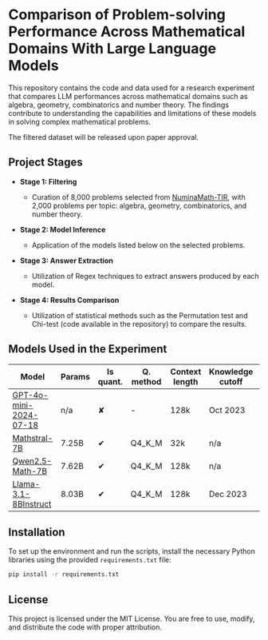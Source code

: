 # Comparison of Problem-solving Performance Across Mathematical Domains With Large Language Models

This repository contains the code and data used for a research experiment that compares LLM performances across mathematical domains such as algebra, geometry, combinatorics and number theory. The findings contribute to understanding the capabilities and limitations of these models in solving complex mathematical problems.

The filtered dataset will be released upon paper approval.

## Project Stages

- **Stage 1: Filtering** 
  - Curation of 8,000 problems selected from [NuminaMath-TIR](https://huggingface.co/datasets/AI-MO/NuminaMath-TIR), with 2,000 problems per topic: algebra, geometry, combinatorics, and number theory.
  
- **Stage 2: Model Inference**
  - Application of the models listed below on the selected problems.

- **Stage 3: Answer Extraction**
  - Utilization of Regex techniques to extract answers produced by each model.

- **Stage 4: Results Comparison**
  - Utilization of statistical methods such as the Permutation test and Chi-test (code available in the repository) to compare the results.

## Models Used in the Experiment

| Model                                                                                 | Params | Is quant. | Q. method | Context length | Knowledge cutoff | Model creator  |
|---------------------------------------------------------------------------------------|--------|-----------|-----------|----------------|------------------|----------------|
| [GPT-4o-mini-2024-07-18](https://platform.openai.com/docs/models/gpt-4o-mini)         | n/a    | ✘         | -         | 128k           | Oct 2023         | OpenAI         |
| [Mathstral-7B](https://huggingface.co/QuantFactory/mathstral-7B-v0.1-GGUF)            | 7.25B  | ✔         | Q4_K_M    | 32k            | n/a              | Mistral AI     |
| [Qwen2.5-Math-7B](https://huggingface.co/QuantFactory/Qwen2.5-Math-7B-GGUF)           | 7.62B  | ✔         | Q4_K_M    | 128k           | n/a              | Alibaba Cloud  |
| [Llama-3.1-8BInstruct](https://huggingface.co/QuantFactory/Meta-Llama-3.1-8B-Instruct-GGUF) | 8.03B  | ✔         | Q4_K_M    | 128k           | Dec 2023         | Meta           |

## Installation

To set up the environment and run the scripts, install the necessary Python libraries using the provided `requirements.txt` file:

```bash
pip install -r requirements.txt
```

## License

This project is licensed under the MIT License. You are free to use, modify, and distribute the code with proper attribution.
